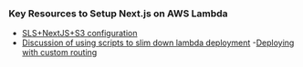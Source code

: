 ### Key Resources to Setup Next.js on AWS Lambda

- [SLS+NextJS+S3 configuration](https://github.com/TomiTakussaari/serverless-nextjs/blob/master/serverless.yml)
- [Discussion of using scripts to slim down lambda deployment](https://stackoverflow.com/questions/45075395/reduce-the-size-of-the-node-modules-zip-sent-by-the-serverless-framework)
-[Deploying with custom routing](https://zeit.co/guides/custom-next-js-server-to-routes)
